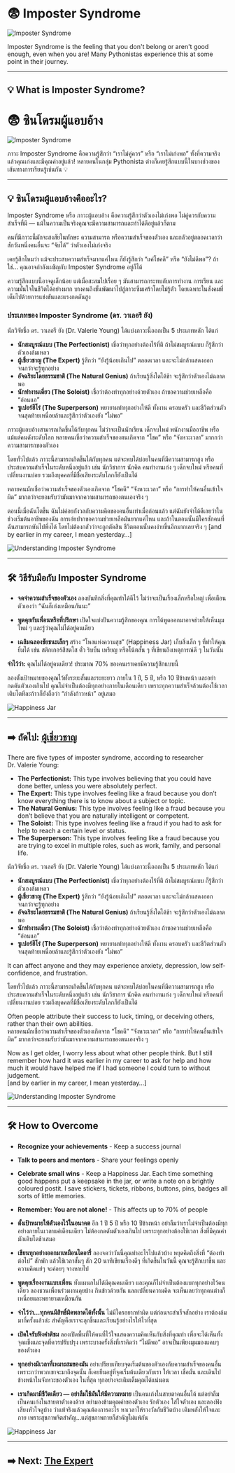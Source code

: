 # 😨 Imposter Syndrome

![Imposter Syndrome](assets/Imposter1.png)

Imposter Syndrome is the feeling that you don't belong or aren't good enough, even when you are! Many Pythonistas experience this at some point in their journey.  

---

## 💡 What is Imposter Syndrome?

# 😨 ซินโดรมผู้แอบอ้าง

![Imposter Syndrome](assets/Imposter1.png)

ภาวะ Imposter Syndrome คือความรู้สึกว่า “เราไม่คู่ควร” หรือ “เราไม่เก่งพอ” ทั้งที่ความจริงแล้วคุณเก่งและมีคุณค่าอยู่แล้ว!
หลายคนในกลุ่ม Pythonista ต่างก็เคยรู้สึกแบบนี้ในบางช่วงของเส้นทางการเรียนรู้เช่นกัน 💡

---

## 💡 ซินโดรมผู้แอบอ้างคืออะไร?

Imposter Syndrome หรือ ภาวะผู้แอบอ้าง คือความรู้สึกว่าตัวเองไม่เก่งพอ ไม่คู่ควรกับความสำเร็จที่มี — แม้ในความเป็นจริงคุณจะมีความสามารถและทำได้ดีอยู่แล้วก็ตาม

คนที่มีภาวะนี้มักจะสงสัยในทักษะ ความสามารถ หรือความสำเร็จของตัวเอง และกลัวอยู่ตลอดเวลาว่าสักวันหนึ่งคนอื่นจะ “จับได้” ว่าตัวเองไม่เก่งจริง

เคยรู้สึกไหมว่า แม้จะประสบความสำเร็จมากแค่ไหน ก็ยังรู้สึกว่า “แค่โชคดี” หรือ “ยังไม่ดีพอ”?
ถ้าใช่... คุณอาจกำลังเผชิญกับ Imposter Syndrome อยู่ก็ได้

ความรู้สึกแบบนี้อาจดูเล็กน้อย แต่เมื่อสะสมไปเรื่อย ๆ มันสามารถกระทบกับการทำงาน การเรียน และความมั่นใจในชีวิตได้อย่างมาก บางคนถึงขั้นพัฒนาไปสู่ภาวะซึมเศร้าโดยไม่รู้ตัว โดยเฉพาะในสังคมที่เต็มไปด้วยการแข่งขันและแรงกดดันสูง

### ประเภทของ Imposter Syndrome (ดร. วาเลอรี ยัง)

นักวิจัยชื่อ ดร. วาเลอรี ยัง (Dr. Valerie Young) ได้แบ่งภาวะนี้ออกเป็น 5 ประเภทหลัก ได้แก่
- **นักสมบูรณ์แบบ (The Perfectionist)** เชื่อว่าทุกอย่างต้องไร้ที่ติ ถ้าไม่สมบูรณ์แบบ ก็รู้สึกว่าตัวเองล้มเหลว
- **ผู้เชี่ยวชาญ (The Expert)** รู้สึกว่า “ยังรู้น้อยเกินไป” ตลอดเวลา และจะไม่กล้าแสดงออกจนกว่าจะรู้ทุกอย่าง
- **อัจฉริยะโดยธรรมชาติ (The Natural Genius)** ถ้าเรียนรู้สิ่งใดได้ช้า จะรู้สึกว่าตัวเองไม่ฉลาดพอ
- **นักทำงานเดี่ยว (The Soloist)** เชื่อว่าต้องทำทุกอย่างด้วยตัวเอง ถ้าขอความช่วยเหลือคือ “อ่อนแอ”
- **ซูเปอร์ฮีโร่ (The Superperson)** พยายามทำทุกอย่างให้ดี ทั้งงาน ครอบครัว และชีวิตส่วนตัว จนสุดท้ายเหนื่อยล้าและรู้สึกว่าตัวเองยัง “ไม่พอ”

ภาวะผู้แอบอ้างสามารถเกิดขึ้นได้กับทุกคน ไม่ว่าจะเป็นนักเรียน เด็กจบใหม่ พนักงานมืออาชีพ หรือแม้แต่คนดังระดับโลก หลายคนเชื่อว่าความสำเร็จของตนเกิดจาก “โชค” หรือ “จังหวะเวลา” มากกว่าความสามารถของตัวเอง

โดยทั่วไปแล้ว ภาวะนี้สามารถเกิดขึ้นได้กับทุกคน
แต่จะพบได้บ่อยในคนที่มีความสามารถสูง หรือประสบความสำเร็จในระดับหนึ่งอยู่แล้ว
เช่น นักวิชาการ นักคิด คนทำงานเก่ง ๆ เด็กจบใหม่
หรือคนที่เปลี่ยนงานบ่อย รวมถึงบุคคลที่มีชื่อเสียงระดับโลกก็ยังเป็นได้

หลายคนมักเชื่อว่าความสำเร็จของตัวเองเกิดจาก “โชคดี” “จังหวะเวลา”
หรือ “การทำให้คนอื่นเข้าใจผิด” มากกว่าจะยอมรับว่ามันมาจากความสามารถของตนเองจริง ๆ

ตอนนี้เมื่อฉันโตขึ้น ฉันไม่ค่อยกังวลกับความคิดของคนอื่นเท่าเมื่อก่อนแล้ว
แต่ฉันยังจำได้ดีเลยว่าในช่วงเริ่มต้นอาชีพของฉัน การเอ่ยปากขอความช่วยเหลือมันยากแค่ไหน
และถ้าในตอนนั้นมีใครสักคนที่ฉันสามารถหันไปพึ่งได้ โดยไม่ต้องกลัวว่าจะถูกตัดสิน
ชีวิตตอนนั้นคงง่ายขึ้นอีกมากเลยจริง ๆ
[and by earlier in my career, I mean yesterday…]

![Understanding Imposter Syndrome](assets/Imposter2.jpg)

---

## 🛠️ วิธีรับมือกับ Imposter Syndrome 

- **จดจำความสำเร็จของตัวเอง** ลองบันทึกสิ่งที่คุณทำได้ดีไว้ ไม่ว่าจะเป็นเรื่องเล็กหรือใหญ่ เพื่อเตือนตัวเองว่า “ฉันก็เก่งเหมือนกันนะ”

- **พูดคุยกับเพื่อนหรือที่ปรึกษา** เปิดใจแบ่งปันความรู้สึกของคุณ การได้พูดออกมาอาจช่วยให้เห็นมุมใหม่ ๆ และรู้ว่าคุณไม่ได้อยู่คนเดียว
- **เฉลิมฉลองชัยชนะเล็กๆ** สร้าง “โหลแห่งความสุข” (Happiness Jar) เก็บสิ่งเล็ก ๆ ที่ทำให้คุณยิ้มได้ เช่น สติกเกอร์สีสดใส ตั๋ว ริบบิ้น เหรียญ หรือโน้ตสั้น ๆ ที่เขียนถึงเหตุการณ์ดี ๆ ในวันนั้น

**จำไว้ว่า:** คุณไม่ได้อยู่คนเดียว! ประมาณ 70% ของคนเราเคยมีความรู้สึกแบบนี้

ลองตั้งเป้าหมายของคุณไว้ทั้งระยะสั้นและระยะยาว ภายใน 1 ปี, 5 ปี, หรือ 10 ปีข้างหน้า
และอย่ากดดันตัวเองเกินไป คุณไม่จำเป็นต้องมีทุกอย่างภายในเดือนเดียว
เพราะทุกความสำเร็จล้วนต้องใช้เวลา เติบโตทีละก้าวก็ยังถือว่า “กำลังก้าวหน้า” อยู่เสมอ 

![Happiness Jar](assets/happiness.jpg)

---

## ➡️ ถัดไป: [ผู้เชี่ยวชาญ](the-expert.md)

There are five types of imposter syndrome, according to researcher Dr. Valerie Young:  

- **The Perfectionist:** This type involves believing that you could have done better, unless you were absolutely perfect.  
- **The Expert:** This type involves feeling like a fraud because you don’t know everything there is to know about a subject or topic.  
- **The Natural Genius:** This type involves feeling like a fraud because you don’t believe that you are naturally intelligent or competent.  
- **The Soloist:** This type involves feeling like a fraud if you had to ask for help to reach a certain level or status.  
- **The Superperson:** This type involves feeling like a fraud because you are trying to excel in multiple roles, such as work, family, and personal life.

นักวิจัยชื่อ ดร. วาเลอรี ยัง (Dr. Valerie Young) ได้แบ่งภาวะนี้ออกเป็น 5 ประเภทหลัก ได้แก่
- **นักสมบูรณ์แบบ (The Perfectionist)** เชื่อว่าทุกอย่างต้องไร้ที่ติ ถ้าไม่สมบูรณ์แบบ ก็รู้สึกว่าตัวเองล้มเหลว
- **ผู้เชี่ยวชาญ (The Expert)** รู้สึกว่า “ยังรู้น้อยเกินไป” ตลอดเวลา และจะไม่กล้าแสดงออกจนกว่าจะรู้ทุกอย่าง
- **อัจฉริยะโดยธรรมชาติ (The Natural Genius)** ถ้าเรียนรู้สิ่งใดได้ช้า จะรู้สึกว่าตัวเองไม่ฉลาดพอ
- **นักทำงานเดี่ยว (The Soloist)** เชื่อว่าต้องทำทุกอย่างด้วยตัวเอง ถ้าขอความช่วยเหลือคือ “อ่อนแอ”
- **ซูเปอร์ฮีโร่ (The Superperson)** พยายามทำทุกอย่างให้ดี ทั้งงาน ครอบครัว และชีวิตส่วนตัว จนสุดท้ายเหนื่อยล้าและรู้สึกว่าตัวเองยัง “ไม่พอ”

It can affect anyone and they may experience anxiety, depression, low self-confidence, and frustration. 

โดยทั่วไปแล้ว ภาวะนี้สามารถเกิดขึ้นได้กับทุกคน
แต่จะพบได้บ่อยในคนที่มีความสามารถสูง หรือประสบความสำเร็จในระดับหนึ่งอยู่แล้ว
เช่น นักวิชาการ นักคิด คนทำงานเก่ง ๆ เด็กจบใหม่
หรือคนที่เปลี่ยนงานบ่อย รวมถึงบุคคลที่มีชื่อเสียงระดับโลกก็ยังเป็นได้

Often people attribute their success to luck, timing, or deceiving others, rather than their own abilities.  
หลายคนมักเชื่อว่าความสำเร็จของตัวเองเกิดจาก “โชคดี” “จังหวะเวลา”
หรือ “การทำให้คนอื่นเข้าใจผิด” มากกว่าจะยอมรับว่ามันมาจากความสามารถของตนเองจริง ๆ

Now as I get older, I worry less about what other people think. But I still remember how hard it was earlier in my career to ask for help and how much it would have helped me if I had someone I could turn to without judgement.  
[and by earlier in my career, I mean yesterday…]


![Understanding Imposter Syndrome](assets/Imposter2.jpg)

---

## 🛠️ How to Overcome

- **Recognize your achievements** - Keep a success journal
- **Talk to peers and mentors** - Share your feelings openly
- **Celebrate small wins** - Keep a Happiness Jar. Each time something good happens put a keepsake in the jar, or write a note on a brightly coloured postit. I save stickers, tickets, ribbons, buttons, pins, badges all sorts of little memories. 
- **Remember: You are not alone!** - This affects up to 70% of people  


- **ตั้งเป้าหมายให้ตัวเองไว้ในอนาคต** อีก 1 ปี 5 ปี หรือ 10 ปีข้างหน้า อย่าลืมว่าเราไม่จำเป็นต้องมีทุกอย่างภายในเวลาแค่เดือนเดียว
ไม่ต้องกดดันตัวเองเกินไป เพราะทุกอย่างต้องใช้เวลา สิ่งที่มีคุณค่ามักเติบโตช้าเสมอ

- **เขียนทุกอย่างออกมาเหมือนไดอารี่** ลองจดว่าวันนี้คุณทำอะไรไปแล้วบ้าง หยุดคิดถึงสิ่งที่ “ต้องทำต่อไป” สักพัก แล้วใช้เวลาสั้นๆ สัก 20 นาทีเขียนเรื่องดีๆ ที่เกิดขึ้นในวันนี้ คุณจะรู้สึกเบาขึ้น และความคิดแย่ๆ จะค่อยๆ จางหายไป

- **พูดคุยเรื่องงานแบบเพื่อน** ทั้งแผนกไม่ได้มีคุณคนเดียว และคุณก็ไม่จำเป็นต้องแบกทุกอย่างไว้คนเดียว ลองชวนเพื่อนร่วมงานคุยบ้าง กินข้าวด้วยกัน แลกเปลี่ยนความคิด จะเห็นเลยว่าทุกคนต่างก็เหนื่อยและพยายามเหมือนกัน

- **จำไว้ว่า…ทุกคนมีสิทธิ์ผิดพลาดได้ทั้งนั้น** ไม่มีใครอยากทำผิด แต่ก่อนจะสำเร็จสักอย่าง เราต้องล้มมากี่ครั้งแล้วล่ะ สำคัญคือเราจะลุกขึ้นและเรียนรู้อย่างไรให้ไวที่สุด

- **เปิดใจรับฟังคำติชม** ลองเปิดพื้นที่ให้คนที่ไว้ใจแสดงความคิดเห็นกับสิ่งที่คุณทำ เพื่อจะได้เห็นทั้งจุดแข็งและจุดที่ควรปรับปรุง เพราะบางครั้งสิ่งที่เราคิดว่า “ไม่ดีพอ” อาจเป็นเพียงมุมมองแคบๆ ของตัวเอง

- **ทุกอย่างมีเวลาที่เหมาะสมของมัน** อย่าเปรียบเทียบจุดเริ่มต้นของตัวเองกับความสำเร็จของคนอื่นเพราะกว่าพวกเขาจะมาถึงจุดนั้น ก็เคยยืนอยู่ที่จุดเริ่มต้นเดียวกับเรา ให้เวลา เชื่อมั่น และเดินไปข้างหน้าในจังหวะของตัวเอง ในที่สุด ทุกอย่างจะเติมเต็มคุณได้แน่นอน

- **เราเกิดมามีชีวิตเดียว — อย่าลืมใช้มันให้มีความหมาย** เป็นคนเก่งในสายตาคนอื่นได้ แต่อย่าลืมเป็นคนเก่งในสายตาตัวเองด้วย อย่ามองข้ามคุณค่าของตัวเอง รักตัวเอง ใส่ใจตัวเอง และลองฟังเสียงหัวใจดูบ้าง ว่าแท้จริงแล้วคุณต้องการอะไร หาเวลาให้รางวัลกับชีวิตบ้าง เติมพลังให้ใจและกาย เพราะสุขภาพจิตสำคัญ...แต่สุขภาพกายก็สำคัญไม่แพ้กัน 

![Happiness Jar](assets/happiness.jpg)

---

## ➡️ Next: [The Expert](the-expert.md)
